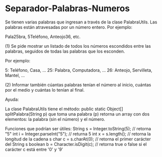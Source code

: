 # Separador-Palabras-Numeros

Se tienen varias palabras que ingresan a través de la clase PalabraUtils.
Las palabras están atravesadas por un número entero. Por ejemplo:

Pala25bra, 5Teléfono, Anteojo36, etc.

(1) Se pide mostrar un listado de todos los números escondidos entre las palabras, seguidos
de todas las palabras que los esconden.

Por ejemplo:

5: Teléfono, Casa, ...
25: Palabra, Computadora, ...
26: Anteojo, Servilleta, Mantel, ...

(2)
Informar también cúantas palabras tenían el número al inicio, cuántas por el medio
y cuántas lo tenían al final.

Ayuda:

La clase PalabraUtils tiene el método:
public static Object[] splitPalabra(String p) que toma una palabra (p) retorna un array
con dos elementos: la palabra (sin el número) y el número.

Funciones que podrían ser útiles:
String s = Integer.toString(5); // retorna "5"
int i = Integer.parseInt("5"); // returna 5
int x = s.length(); // retorna la longitud de la cadena s
char c = s.charAt(0); // retorna el primer carácter del String s
boolean b = Character.isDigit(c); // retorna true o false si el carácter c está entre '0' y '9'
